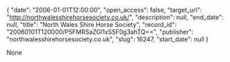 {
  "date": "2006-01-01T12:00:00", 
  "open_access": false, 
  "target_url": "http://northwalesshirehorsesociety.co.uk/", 
  "description": null, 
  "end_date": null, 
  "title": "North Wales Shire Horse Society", 
  "record_id": "20060101T120000/P5FMRSaZGl1xS5F0g3ahTQ==", 
  "publisher": "northwalesshirehorsesociety.co.uk", 
  "slug": 16247, 
  "start_date": null
}

None